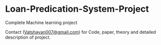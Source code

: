 # Loan-Predication-System-Project
Complete Machine learning project


Contact (Vatshayan007@gmail.com) for Code, paper, theory and detailed description of project. 
